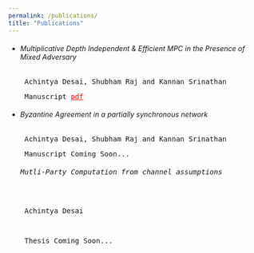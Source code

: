 ```yaml
---
permalink: /publications/
title: "Publications"
---
```

<ul>
<li><h6>Multiplicative Depth Independent & Efficient MPC in the Presence of Mixed Adversary</h6>
<pre> Achintya Desai, Shubham Raj and Kannan Srinathan</pre>
<pre> Manuscript <a href="https://eprint.iacr.org/2020/1337" style="color:red;">pdf</a></pre></li>
<li><h6>Byzantine Agreement in a partially synchronous network</h6>
<pre> Achintya Desai, Shubham Raj and Kannan Srinathan</pre>
<pre> Manuscript Coming Soon...
<li><h6>Mutli-Party Computation from channel assumptions</h6>
<pre> Achintya Desai</pre>
<pre> Thesis Coming Soon...
</ul>
